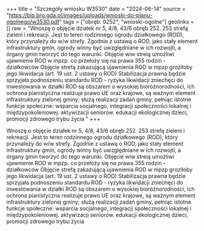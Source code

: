 +++
title = "Szczegóły wniosku W3530"
date = "2024-06-14"
source = "https://bip.brg.gda.pl/images/uploads/wnioski-do-planu-ogolnego/w3530.pdf"
tags = ["obręb: 0252", "wnioski-ogolne"]
geolinks = []
raw = "Wnoszę o objęcie działek nr 5, 4/8, 43/6 obręb 252. 253 strefą zieleni i rekreacji. Jest to teren rodzinnego ogrodu działkowego (ROD), który przynależy do w/w strefy. Zgodnie z ustawą o ROD, jako stały element infrastruktury gmin, ogrody winny być uwzględniane w ich rozwojti, a órgany gmin tworzyć do tego warunki. Objęcie wiw streią umożliwi ujawnienie ROD w mpzp. co przełoży się na prawa 355 rodzin - działkowców Objęcie strefą zakazującą ujawnienia ROD w mpzp groziłoby jego likwidacja (art. 19 ust. 2 ustawy o ROD) Stabilizacja prawna będzie sprzyjała podnoszeniu standardu ROD - ryzyka likwidacji zniechęci do inwestowania w działki ROD są obszarem o wysokiej bioróżnorodności, ich ochrona pianistyczna realizuje prawo UE oraz krajowe, są ważnym element infrastruktury zielonej gminy; służą realizacji zadań gminy, pełniąc istotne funkcje społeczne: wsparcia socjalnego, integracji społeczności lokalnej i międzypokoleniowej. aktywizacji seniorów. edukacji ekologicznej dzieci, promocji zdrowego trybu życia "
+++

Wnoszę o objęcie działek nr 5, 4/8, 43/6 obręb 252. 253 strefą zieleni i rekreacji. Jest to teren
rodzinnego ogrodu działkowego (ROD), który przynależy do w/w strefy. Zgodnie z ustawą o ROD, jako stały
element infrastruktury gmin, ogrody winny być uwzględniane w ich rozwojti, a órgany gmin tworzyć do tego
warunki. Objęcie wiw streią umożliwi ujawnienie ROD w mpzp. co przełoży się na prawa 355 rodzin -
działkowców Objęcie strefą zakazującą ujawnienia ROD w mpzp groziłoby jego likwidacja (art. 19 ust. 2 ustawy
o ROD) Stabilizacja prawna będzie sprzyjała podnoszeniu standardu ROD - ryzyka likwidacji zniechęci do
inwestowania w działki ROD są obszarem o wysokiej bioróżnorodności, ich ochrona pianistyczna realizuje
prawo UE oraz krajowe, są ważnym element infrastruktury zielonej gminy; służą realizacji zadań gminy, pełniąc
istotne funkcje społeczne: wsparcia socjalnego, integracji społeczności lokalnej i międzypokoleniowej.
aktywizacji seniorów. edukacji ekologicznej dzieci, promocji zdrowego trybu życia



